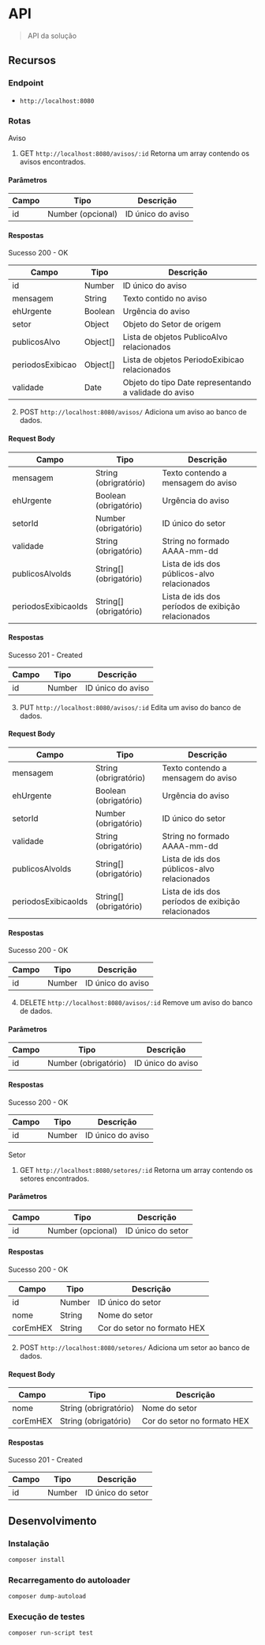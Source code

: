 # API

> API da solução

## Recursos

### Endpoint

-   `http://localhost:8080`

### Rotas

Aviso

1. GET
   `http://localhost:8080/avisos/:id`
   Retorna um array contendo os avisos encontrados.

#### Parâmetros

| Campo | Tipo              | Descrição         |
| ----- | ----------------- | ----------------- |
| id    | Number (opcional) | ID único do aviso |

#### Respostas

Sucesso 200 - OK

| Campo            | Tipo     | Descrição                                             |
| ---------------- | -------- | ----------------------------------------------------- |
| id               | Number   | ID único do aviso                                     |
| mensagem         | String   | Texto contido no aviso                                |
| ehUrgente        | Boolean  | Urgência do aviso                                     |
| setor            | Object   | Objeto do Setor de origem                             |
| publicosAlvo     | Object[] | Lista de objetos PublicoAlvo relacionados             |
| periodosExibicao | Object[] | Lista de objetos PeriodoExibicao relacionados         |
| validade         | Date     | Objeto do tipo Date representando a validade do aviso |

2. POST
   `http://localhost:8080/avisos/`
   Adiciona um aviso ao banco de dados.

#### Request Body

| Campo               | Tipo                   | Descrição                                          |
| ------------------- | ---------------------- | -------------------------------------------------- |
| mensagem            | String (obrigratório)  | Texto contendo a mensagem do aviso                 |
| ehUrgente           | Boolean (obrigatório)  | Urgência do aviso                                  |
| setorId             | Number (obrigatório)   | ID único do setor                                  |
| validade            | String (obrigatório)   | String no formado AAAA-mm-dd                       |
| publicosAlvoIds     | String[] (obrigatório) | Lista de ids dos públicos-alvo relacionados        |
| periodosExibicaoIds | String[] (obrigatório) | Lista de ids dos períodos de exibição relacionados |

#### Respostas

Sucesso 201 - Created

| Campo | Tipo   | Descrição         |
| ----- | ------ | ----------------- |
| id    | Number | ID único do aviso |

3. PUT
   `http://localhost:8080/avisos/:id`
   Edita um aviso do banco de dados.

#### Request Body

| Campo               | Tipo                   | Descrição                                          |
| ------------------- | ---------------------- | -------------------------------------------------- |
| mensagem            | String (obrigratório)  | Texto contendo a mensagem do aviso                 |
| ehUrgente           | Boolean (obrigatório)  | Urgência do aviso                                  |
| setorId             | Number (obrigatório)   | ID único do setor                                  |
| validade            | String (obrigatório)   | String no formado AAAA-mm-dd                       |
| publicosAlvoIds     | String[] (obrigatório) | Lista de ids dos públicos-alvo relacionados        |
| periodosExibicaoIds | String[] (obrigatório) | Lista de ids dos períodos de exibição relacionados |

#### Respostas

Sucesso 200 - OK

| Campo | Tipo   | Descrição         |
| ----- | ------ | ----------------- |
| id    | Number | ID único do aviso |

4. DELETE
   `http://localhost:8080/avisos/:id`
   Remove um aviso do banco de dados.

#### Parâmetros

| Campo | Tipo                 | Descrição         |
| ----- | -------------------- | ----------------- |
| id    | Number (obrigatório) | ID único do aviso |

#### Respostas

Sucesso 200 - OK

| Campo | Tipo   | Descrição         |
| ----- | ------ | ----------------- |
| id    | Number | ID único do aviso |

Setor

1. GET
   `http://localhost:8080/setores/:id`
   Retorna um array contendo os setores encontrados.

#### Parâmetros

| Campo | Tipo              | Descrição         |
| ----- | ----------------- | ----------------- |
| id    | Number (opcional) | ID único do setor |

#### Respostas

Sucesso 200 - OK

| Campo    | Tipo   | Descrição                   |
| -------- | ------ | --------------------------- |
| id       | Number | ID único do setor           |
| nome     | String | Nome do setor               |
| corEmHEX | String | Cor do setor no formato HEX |

2. POST
   `http://localhost:8080/setores/`
   Adiciona um setor ao banco de dados.

#### Request Body

| Campo    | Tipo                  | Descrição                   |
| -------- | --------------------- | --------------------------- |
| nome     | String (obrigratório) | Nome do setor               |
| corEmHEX | String (obrigatório)  | Cor do setor no formato HEX |

#### Respostas

Sucesso 201 - Created

| Campo | Tipo   | Descrição         |
| ----- | ------ | ----------------- |
| id    | Number | ID único do setor |

## Desenvolvimento

### Instalação

```bash
composer install
```

### Recarregamento do autoloader

```bash
composer dump-autoload
```

### Execução de testes

```bash
composer run-script test
```
